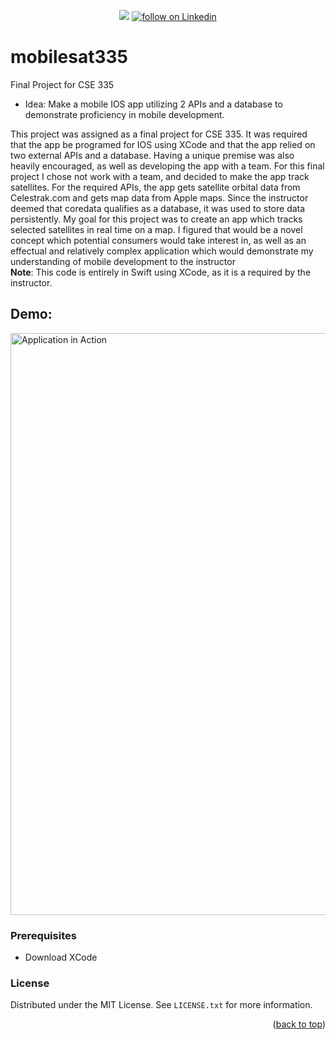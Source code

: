 <div id="top"></div>

<p align="center">
    <!--
    <a href="https://github.com/mnfitz-ASU/cse340redux/pulse" alt="Activity">
        <img src="https://img.shields.io/github/commit-activity/mnfitz-ASU/cse340redux" /></a>
    <a href="https://discord.gg/sKXHzHpq">
        <img src="https://img.shields.io/discord/308323056592486420?logo=discord"
            alt="chat on Discord"></a>
    -->
    <a href="https://github.com/mnfitz-ASU/mnfitz-ASU/graphs/contributors" alt="Contributors">
        <img src="https://img.shields.io/github/contributors/mnfitz-ASU/mnfitz-ASU" /></a>    
    <a href="https://www.linkedin.com/in/matthew-n-fitzgerald/">
        <img src="https://img.shields.io/badge/-matthewf-blue?style=flat-square&logo=Linkedin&logoColor=white&link=https://www.linkedin.com/in/matthew-n-fitzgerald/"
            alt="follow on Linkedin"></a>
</p>


# mobilesat335
Final Project for CSE 335
- Idea: Make a mobile IOS app utilizing 2 APIs and a database to demonstrate proficiency in mobile development.

This project was assigned as a final project for CSE 335. It was required that the app be programed for IOS using XCode and that the app relied on two external APIs and a database. Having a unique premise was also heavily encouraged, as well as developing the app with a team. For this final project I chose not work with a team, and decided to make the app track satellites. For the required APIs, the app gets satellite orbital data from Celestrak.com and gets map data from Apple maps. Since the instructor deemed that coredata qualifies as a database, it was used to store data persistently. My goal for this project was to create an app which tracks selected satellites in real time on a map. I figured that would be a novel concept which potential consumers would take interest in, as well as an effectual and relatively complex application which would demonstrate my understanding of mobile development to the instructor
<br/>
**Note**: This code is entirely in Swift using XCode, as it is a required by the instructor. 

## Demo: 
<img width="931" alt="Application in Action" class="center" src="https://user-images.githubusercontent.com/79553911/209892428-75c724f8-9416-4422-ac9c-9f43a8cdb789.mov">
</p>


### Prerequisites
- Download XCode
<!-- LICENSE -->
### License

Distributed under the MIT License. See `LICENSE.txt` for more information.

<p align="right">(<a href="#top">back to top</a>)</p>

<!-- MARKDOWN LINKS & IMAGES -->
<!-- https://www.markdownguide.org/basic-syntax/#reference-style-links -->
[contributors-shield]: https://img.shields.io/github/contributors/github_username/repo_name.svg?style=for-the-badge
[contributors-url]: https://github.com/github_username/repo_name/graphs/contributors
[forks-shield]: https://img.shields.io/github/forks/github_username/repo_name.svg?style=for-the-badge
[forks-url]: https://github.com/github_username/repo_name/network/members
[stars-shield]: https://img.shields.io/github/stars/github_username/repo_name.svg?style=for-the-badge
[stars-url]: https://github.com/github_username/repo_name/stargazers
[issues-shield]: https://img.shields.io/github/issues/github_username/repo_name.svg?style=for-the-badge
[issues-url]: https://github.com/github_username/repo_name/issues
[license-shield]: https://img.shields.io/github/license/github_username/repo_name.svg?style=for-the-badge
[license-url]: https://github.com/github_username/repo_name/blob/master/LICENSE.txt
[linkedin-shield]: https://img.shields.io/badge/-LinkedIn-black.svg?style=for-the-badge&logo=linkedin&colorB=555
[linkedin-url]: https://linkedin.com/in/linkedin_username
[product-screenshot]: images/screenshot.png
